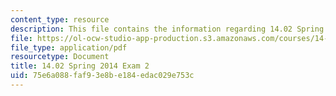 ```yaml
---
content_type: resource
description: This file contains the information regarding 14.02 Spring 2014 Exam 2.
file: https://ol-ocw-studio-app-production.s3.amazonaws.com/courses/14-02-principles-of-macroeconomics-spring-2014/75e6a088faf93e8be184edac029e753c_MIT14_02S14_Exam2_S11.pdf
file_type: application/pdf
resourcetype: Document
title: 14.02 Spring 2014 Exam 2
uid: 75e6a088-faf9-3e8b-e184-edac029e753c
---
```

